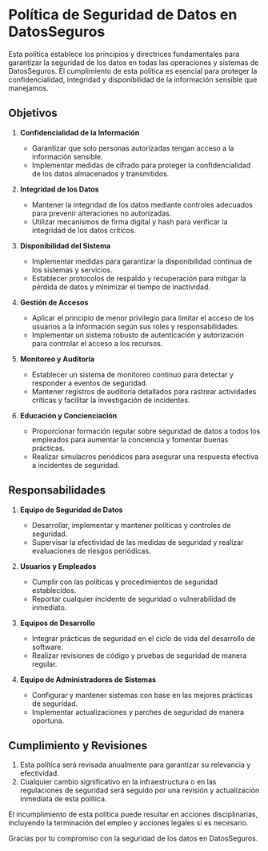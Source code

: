 # Política de Seguridad de Datos en DatosSeguros

Esta política establece los principios y directrices fundamentales para garantizar la seguridad de los datos en todas las operaciones y sistemas de DatosSeguros. El cumplimiento de esta política es esencial para proteger la confidencialidad, integridad y disponibilidad de la información sensible que manejamos.

## Objetivos

1. **Confidencialidad de la Información**
   - Garantizar que solo personas autorizadas tengan acceso a la información sensible.
   - Implementar medidas de cifrado para proteger la confidencialidad de los datos almacenados y transmitidos.

2. **Integridad de los Datos**
   - Mantener la integridad de los datos mediante controles adecuados para prevenir alteraciones no autorizadas.
   - Utilizar mecanismos de firma digital y hash para verificar la integridad de los datos críticos.

3. **Disponibilidad del Sistema**
   - Implementar medidas para garantizar la disponibilidad continua de los sistemas y servicios.
   - Establecer protocolos de respaldo y recuperación para mitigar la pérdida de datos y minimizar el tiempo de inactividad.

4. **Gestión de Accesos**
   - Aplicar el principio de menor privilegio para limitar el acceso de los usuarios a la información según sus roles y responsabilidades.
   - Implementar un sistema robusto de autenticación y autorización para controlar el acceso a los recursos.

5. **Monitoreo y Auditoría**
   - Establecer un sistema de monitoreo continuo para detectar y responder a eventos de seguridad.
   - Mantener registros de auditoría detallados para rastrear actividades críticas y facilitar la investigación de incidentes.

6. **Educación y Concienciación**
   - Proporcionar formación regular sobre seguridad de datos a todos los empleados para aumentar la conciencia y fomentar buenas prácticas.
   - Realizar simulacros periódicos para asegurar una respuesta efectiva a incidentes de seguridad.

## Responsabilidades

1. **Equipo de Seguridad de Datos**
   - Desarrollar, implementar y mantener políticas y controles de seguridad.
   - Supervisar la efectividad de las medidas de seguridad y realizar evaluaciones de riesgos periódicas.

2. **Usuarios y Empleados**
   - Cumplir con las políticas y procedimientos de seguridad establecidos.
   - Reportar cualquier incidente de seguridad o vulnerabilidad de inmediato.

3. **Equipos de Desarrollo**
   - Integrar prácticas de seguridad en el ciclo de vida del desarrollo de software.
   - Realizar revisiones de código y pruebas de seguridad de manera regular.

4. **Equipo de Administradores de Sistemas**
   - Configurar y mantener sistemas con base en las mejores prácticas de seguridad.
   - Implementar actualizaciones y parches de seguridad de manera oportuna.

## Cumplimiento y Revisiones

1. Esta política será revisada anualmente para garantizar su relevancia y efectividad.
2. Cualquier cambio significativo en la infraestructura o en las regulaciones de seguridad será seguido por una revisión y actualización inmediata de esta política.

El incumplimiento de esta política puede resultar en acciones disciplinarias, incluyendo la terminación del empleo y acciones legales si es necesario.

Gracias por tu compromiso con la seguridad de los datos en DatosSeguros.

